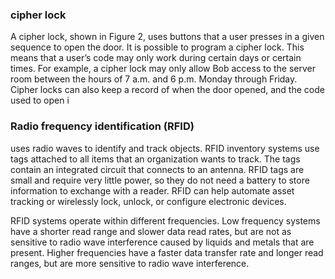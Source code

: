 ### cipher lock

A cipher lock, shown in Figure 2, uses buttons that a user presses in a given sequence to open the door. It is possible to program a cipher lock. This means that a user’s code may only work during certain days or certain times. For example, a cipher lock may only allow Bob access to the server room between the hours of 7 a.m. and 6 p.m. Monday through Friday. Cipher locks can also keep a record of when the door opened, and the code used to open i

### Radio frequency identification (RFID) 
uses radio waves to identify and track objects. RFID inventory systems use tags attached to all items that an organization wants to track. The tags contain an integrated circuit that connects to an antenna. RFID tags are small and require very little power, so they do not need a battery to store information to exchange with a reader. RFID can help automate asset tracking or wirelessly lock, unlock, or configure electronic devices.

RFID systems operate within different frequencies. Low frequency systems have a shorter read range and slower data read rates, but are not as sensitive to radio wave interference caused by liquids and metals that are present. Higher frequencies have a faster data transfer rate and longer read ranges, but are more sensitive to radio wave interference.